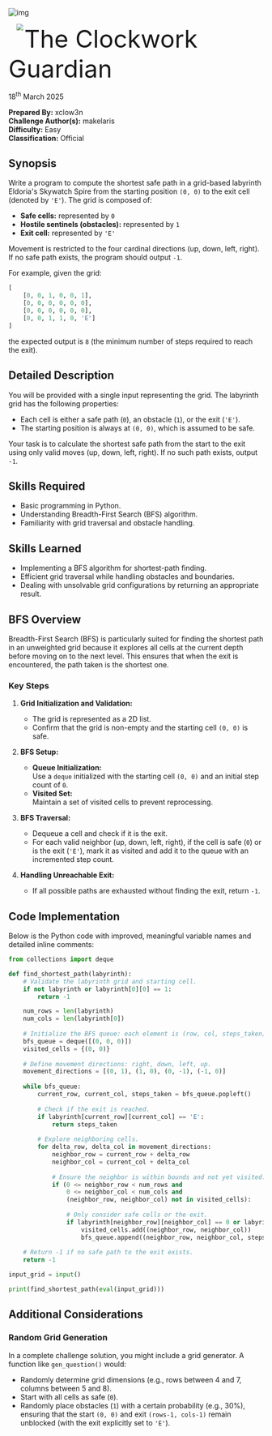 ![img](https://github.com/hackthebox/writeup-templates/raw/master/challenge/assets/images/banner.png)

<img src="https://github.com/hackthebox/writeup-templates/raw/master/challenge/assets/images/htb.png" style="margin-left: 20px; zoom: 80%;" align=left />  <font size='20'>The Clockwork Guardian</font>

18<sup>th</sup> March 2025

**Prepared By:** xclow3n  
**Challenge Author(s):** makelaris  
**Difficulty:** Easy  
**Classification:** Official

## Synopsis

Write a program to compute the shortest safe path in a grid-based labyrinth Eldoria's Skywatch Spire from the starting position `(0, 0)` to the exit cell (denoted by `'E'`). The grid is composed of:

- **Safe cells:** represented by `0`
- **Hostile sentinels (obstacles):** represented by `1`
- **Exit cell:** represented by `'E'`

Movement is restricted to the four cardinal directions (up, down, left, right). If no safe path exists, the program should output `-1`.

For example, given the grid:

```py
[
    [0, 0, 1, 0, 0, 1],
    [0, 0, 0, 0, 0, 0],
    [0, 0, 0, 0, 0, 0],
    [0, 0, 1, 1, 0, 'E']
]
```

the expected output is `8` (the minimum number of steps required to reach the exit).

## Detailed Description

You will be provided with a single input representing the grid. The labyrinth grid has the following properties:
- Each cell is either a safe path (`0`), an obstacle (`1`), or the exit (`'E'`).
- The starting position is always at `(0, 0)`, which is assumed to be safe.

Your task is to calculate the shortest safe path from the start to the exit using only valid moves (up, down, left, right). If no such path exists, output `-1`.

## Skills Required

- Basic programming in Python.
- Understanding Breadth-First Search (BFS) algorithm.
- Familiarity with grid traversal and obstacle handling.


## Skills Learned

- Implementing a BFS algorithm for shortest-path finding.
- Efficient grid traversal while handling obstacles and boundaries.
- Dealing with unsolvable grid configurations by returning an appropriate result.


## BFS Overview

Breadth-First Search (BFS) is particularly suited for finding the shortest path in an unweighted grid because it explores all cells at the current depth before moving on to the next level. This ensures that when the exit is encountered, the path taken is the shortest one.

### Key Steps

1. **Grid Initialization and Validation:**
   - The grid is represented as a 2D list.
   - Confirm that the grid is non-empty and the starting cell `(0, 0)` is safe.

2. **BFS Setup:**
   - **Queue Initialization:**  
     Use a `deque` initialized with the starting cell `(0, 0)` and an initial step count of `0`.
   - **Visited Set:**  
     Maintain a set of visited cells to prevent reprocessing.

3. **BFS Traversal:**
   - Dequeue a cell and check if it is the exit.
   - For each valid neighbor (up, down, left, right), if the cell is safe (`0`) or is the exit (`'E'`), mark it as visited and add it to the queue with an incremented step count.

4. **Handling Unreachable Exit:**
   - If all possible paths are exhausted without finding the exit, return `-1`.


## Code Implementation

Below is the Python code with improved, meaningful variable names and detailed inline comments:

```py
from collections import deque

def find_shortest_path(labyrinth):
    # Validate the labyrinth grid and starting cell.
    if not labyrinth or labyrinth[0][0] == 1:
        return -1

    num_rows = len(labyrinth)
    num_cols = len(labyrinth[0])
    
    # Initialize the BFS queue: each element is (row, col, steps_taken)
    bfs_queue = deque([(0, 0, 0)])
    visited_cells = {(0, 0)}
    
    # Define movement directions: right, down, left, up.
    movement_directions = [(0, 1), (1, 0), (0, -1), (-1, 0)]
    
    while bfs_queue:
        current_row, current_col, steps_taken = bfs_queue.popleft()
        
        # Check if the exit is reached.
        if labyrinth[current_row][current_col] == 'E':
            return steps_taken
        
        # Explore neighboring cells.
        for delta_row, delta_col in movement_directions:
            neighbor_row = current_row + delta_row
            neighbor_col = current_col + delta_col
            
            # Ensure the neighbor is within bounds and not yet visited.
            if (0 <= neighbor_row < num_rows and 
                0 <= neighbor_col < num_cols and 
                (neighbor_row, neighbor_col) not in visited_cells):
                
                # Only consider safe cells or the exit.
                if labyrinth[neighbor_row][neighbor_col] == 0 or labyrinth[neighbor_row][neighbor_col] == 'E':
                    visited_cells.add((neighbor_row, neighbor_col))
                    bfs_queue.append((neighbor_row, neighbor_col, steps_taken + 1))
    
    # Return -1 if no safe path to the exit exists.
    return -1

input_grid = input()

print(find_shortest_path(eval(input_grid)))
```

## Additional Considerations

### Random Grid Generation

In a complete challenge solution, you might include a grid generator. A function like `gen_question()` would:
- Randomly determine grid dimensions (e.g., rows between 4 and 7, columns between 5 and 8).
- Start with all cells as safe (`0`).
- Randomly place obstacles (`1`) with a certain probability (e.g., 30%), ensuring that the start `(0, 0)` and exit `(rows-1, cols-1)` remain unblocked (with the exit explicitly set to `'E'`).
